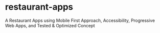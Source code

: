 # restaurant-apps

A Restaurant Apps using Mobile First Approach, Accessibility, Progressive Web Apps, and Tested & Optimized Concept
